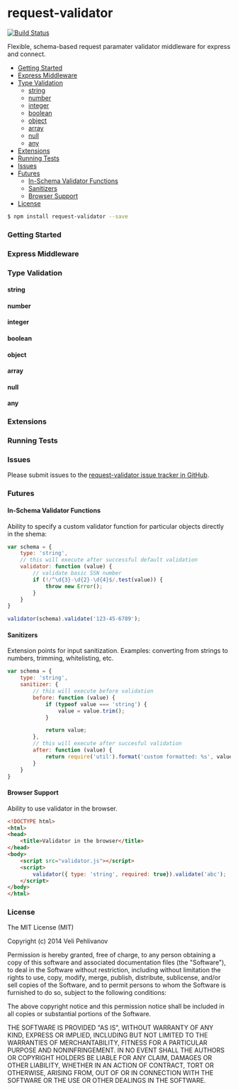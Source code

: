 request-validator
=================

[![Build Status](https://travis-ci.org/bugventure/request-validator.svg?branch=master)](https://travis-ci.org/bugventure/request-validator)

Flexible, schema-based request paramater validator middleware for express and connect.

<!-- MarkdownTOC -->

- [Getting Started](#getting-started)
- [Express Middleware](#express-middleware)
- [Type Validation](#type-validation)
    - [string](#string)
    - [number](#number)
    - [integer](#integer)
    - [boolean](#boolean)
    - [object](#object)
    - [array](#array)
    - [null](#null)
    - [any](#any)
- [Extensions](#extensions)
- [Running Tests](#running-tests)
- [Issues](#issues)
- [Futures](#futures)
    - [In-Schema Validator Functions](#in-schema-validator-functions)
    - [Sanitizers](#sanitizers)
    - [Browser Support](#browser-support)
- [License](#license)

<!-- /MarkdownTOC -->

```bash
$ npm install request-validator --save
```

### Getting Started

### Express Middleware

### Type Validation

#### string
#### number
#### integer
#### boolean
#### object
#### array
#### null
#### any

### Extensions

### Running Tests

### Issues

Please submit issues to the [request-validator issue tracker in GitHub](https://github.com/bugventure/request-validator/issues).

### Futures

#### In-Schema Validator Functions

Ability to specify a custom validator function for particular objects directly in the shema:

```javascript
var schema = {
    type: 'string',
    // this will execute after successful default validation
    validator: function (value) {
        // validate basic SSN number
        if (!/^\d{3}-\d{2}-\d{4}$/.test(value)) {
            throw new Error();
        }
    }
}

validator(schema).validate('123-45-6789');
```

#### Sanitizers

Extension points for input sanitization. Examples: converting from strings to numbers, trimming, whitelisting, etc.

```javascript
var schema = { 
    type: 'string',
    sanitizer: {
        // this will execute before validation
        before: function (value) {            
            if (typeof value === 'string') {
                value = value.trim();
            }

            return value;
        },
        // this will execute after succesful validation
        after: function (value) {
            return require('util').format('custom formatted: %s', value);
        }
    }
}
```

#### Browser Support

Ability to use validator in the browser.

```html
<!DOCTYPE html>
<html>
<head>
    <title>Validator in the browser</title>    
</head>
<body>
    <script src="validator.js"></script>
    <script>
        validator({ type: 'string', required: true}).validate('abc');
    </script>
</body>
</html>
```

### License

The MIT License (MIT)

Copyright (c) 2014 Veli Pehlivanov

Permission is hereby granted, free of charge, to any person obtaining a copy of this software and associated documentation files (the "Software"), to deal in the Software without restriction, including without limitation the rights to use, copy, modify, merge, publish, distribute, sublicense, and/or sell copies of the Software, and to permit persons to whom the Software is furnished to do so, subject to the following conditions:

The above copyright notice and this permission notice shall be included in all copies or substantial portions of the Software.

THE SOFTWARE IS PROVIDED "AS IS", WITHOUT WARRANTY OF ANY KIND, EXPRESS OR IMPLIED, INCLUDING BUT NOT LIMITED TO THE WARRANTIES OF MERCHANTABILITY, FITNESS FOR A PARTICULAR PURPOSE AND NONINFRINGEMENT. IN NO EVENT SHALL THE AUTHORS OR COPYRIGHT HOLDERS BE LIABLE FOR ANY CLAIM, DAMAGES OR OTHER LIABILITY, WHETHER IN AN ACTION OF CONTRACT, TORT OR OTHERWISE, ARISING FROM, OUT OF OR IN CONNECTION WITH THE SOFTWARE OR THE USE OR OTHER DEALINGS IN THE SOFTWARE.